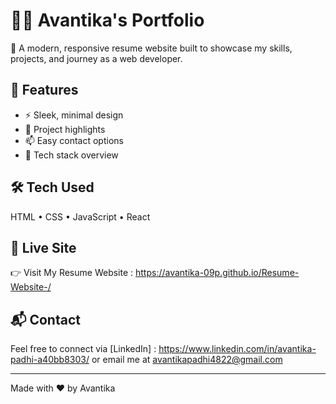 # 🧑‍💻 Avantika's Portfolio

🚀 A modern, responsive resume website built to showcase my skills, projects, and journey as a web developer.

## 🌟 Features
- ⚡ Sleek, minimal design
- 💼 Project highlights
- 📫 Easy contact options
- 🧰 Tech stack overview

## 🛠️ Tech Used
HTML • CSS • JavaScript • React 

## 🔗 Live Site
👉 Visit My Resume Website  :  https://avantika-09p.github.io/Resume-Website-/

## 📬 Contact
Feel free to connect via [LinkedIn]  : https://www.linkedin.com/in/avantika-padhi-a40bb8303/
 or email me at avantikapadhi4822@gmail.com

---

Made with ❤️ by Avantika
